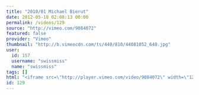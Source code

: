 ```yaml
---
title: "2010/01 Michael Bierut"
date: 2012-05-18 02:08:13 00:00
permalink: /videos/129
source: "http://vimeo.com/9084072"
featured: false
provider: "Vimeo"
thumbnail: "http://b.vimeocdn.com/ts/440/810/44081052_640.jpg"
user:
  id: 157
  username: "swissmiss"
  name: "swissmiss"
tags: []
html: "<iframe src=\"http://player.vimeo.com/video/9084072\" width=\"1280\" height=\"720\" frameborder=\"0\" webkitallowfullscreen mozallowfullscreen allowfullscreen></iframe>"
id: 129
---
```


